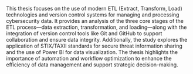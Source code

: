 This thesis focuses on the use of modern ETL (Extract, Transform, Load) technologies and version control systems for managing and processing cybersecurity data. It provides an analysis of the three core stages of the ETL process—data extraction, transformation, and loading—along with the integration of version control tools like Git and GitHub to support collaboration and ensure data integrity. Additionally, the study explores the application of STIX/TAXII standards for secure threat information sharing and the use of Power BI for data visualization. The thesis highlights the importance of automation and workflow optimization to enhance the efficiency of data management and support strategic decision-making.